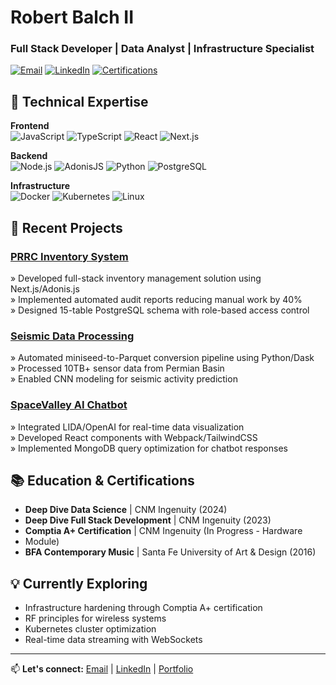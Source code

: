 
# Robert Balch II
### Full Stack Developer | Data Analyst | Infrastructure Specialist

[![Email](https://img.shields.io/badge/Email-robertbalchii%40gmail.com-blue?style=flat&logo=gmail)](mailto:robertbalchii@gmail.com)
[![LinkedIn](https://img.shields.io/badge/LinkedIn-Robert_Balch_II-blue?style=flat&logo=linkedin)](https://www.linkedin.com/in/robert-balch-ii/)
[![Certifications](https://img.shields.io/badge/Certifications-Comptia_A+_in_progress-orange)]()

## 🔧 Technical Expertise

**Frontend**  
![JavaScript](https://img.shields.io/badge/-JavaScript-F7DF1E?logo=javascript&logoColor=black)
![TypeScript](https://img.shields.io/badge/-TypeScript-3178C6?logo=typescript&logoColor=white)
![React](https://img.shields.io/badge/-React-61DAFB?logo=react&logoColor=black)
![Next.js](https://img.shields.io/badge/-Next.js-000000?logo=next.js&logoColor=white)

**Backend**  
![Node.js](https://img.shields.io/badge/-Node.js-339933?logo=node.js&logoColor=white)
![AdonisJS](https://img.shields.io/badge/-AdonisJS-220052?logo=adonisjs&logoColor=white)
![Python](https://img.shields.io/badge/-Python-3776AB?logo=python&logoColor=white)
![PostgreSQL](https://img.shields.io/badge/-PostgreSQL-4169E1?logo=postgresql&logoColor=white)

**Infrastructure**  
![Docker](https://img.shields.io/badge/-Docker-2496ED?logo=docker&logoColor=white)
![Kubernetes](https://img.shields.io/badge/-Kubernetes-326CE5?logo=kubernetes&logoColor=white)
![Linux](https://img.shields.io/badge/-Linux-FCC624?logo=linux&logoColor=black)

## 🚀 Recent Projects

### [PRRC Inventory System](https://github.com/your-repo-link)
» Developed full-stack inventory management solution using Next.js/Adonis.js  
» Implemented automated audit reports reducing manual work by 40%  
» Designed 15-table PostgreSQL schema with role-based access control

### [Seismic Data Processing](https://github.com/DS-15-Project-1/CSP-Data-Container)
» Automated miniseed-to-Parquet conversion pipeline using Python/Dask  
» Processed 10TB+ sensor data from Permian Basin  
» Enabled CNN modeling for seismic activity prediction

### [SpaceValley AI Chatbot](https://github.com/your-repo-link)
» Integrated LIDA/OpenAI for real-time data visualization  
» Developed React components with Webpack/TailwindCSS  
» Implemented MongoDB query optimization for chatbot responses

## 📚 Education & Certifications
- **Deep Dive Data Science** | CNM Ingenuity (2024)  
- **Deep Dive Full Stack Development** | CNM Ingenuity (2023)  
- **Comptia A+ Certification** | CNM Ingenuity (In Progress - Hardware
- Module)  
- **BFA Contemporary Music** | Santa Fe University of Art & Design (2016)

## 💡 Currently Exploring
- Infrastructure hardening through Comptia A+ certification
- RF principles for wireless systems
- Kubernetes cluster optimization
- Real-time data streaming with WebSockets

---

📫 **Let's connect:** [Email](mailto:robertbalchii@gmail.com) | [LinkedIn](https://www.linkedin.com/in/robert-balch-ii/) | [Portfolio](your-portfolio-link)
